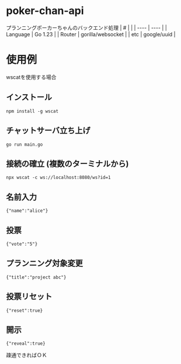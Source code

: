 # poker-chan-api 
プランニングポーカーちゃんのバックエンド処理
| # | |
| ---- | ---- |
| Language | Go 1.23 |
| Router | gorilla/websocket |
| etc | google/uuid |

# 使用例
wscatを使用する場合

## インストール
```
npm install -g wscat
```

## チャットサーバ立ち上げ
```
go run main.go
```

## 接続の確立 (複数のターミナルから)
```
npx wscat -c ws://localhost:8080/ws?id=1
```

## 名前入力
```
{"name":"alice"}
```

## 投票
```
{"vote":"5"}
```

## プランニング対象変更
```
{"title":"project abc"}
```

## 投票リセット
```
{"reset":true}
```

## 開示
```
{"reveal":true}
```

疎通できればＯＫ
